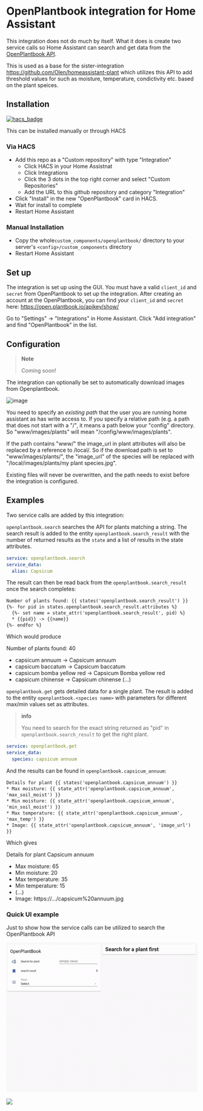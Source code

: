 # OpenPlantbook integration for Home Assistant

This integration does not do much by itself.  What it does is create two service calls so Home Assistant can search and get data from the [OpenPlantbook API](https://open.plantbook.io/).

This is used as a base for the sister-integration https://github.com/Olen/homeassistant-plant which utilizes this API to add threshold values for such as moisture, temperature, condictivity etc. based on the plant speices.


## Installation
[![hacs_badge](https://img.shields.io/badge/HACS-Custom-41BDF5.svg?style=for-the-badge)](https://github.com/hacs/integration)

This can be installed manually or through HACS
### Via HACS
* Add this repo as a "Custom repository" with type "Integration"
  * Click HACS in your Home Assistnat
  * Click Integrations
  * Click the 3 dots in the top right corner and select "Custom Repositories"
  * Add the URL to this github repository and category "Integration"
* Click "Install" in the new "OpenPlantbook" card in HACS.
* Wait for install to complete
* Restart Home Assistant

### Manual Installation
* Copy the whole`custom_components/openplantbook/` directory to your server's `<config>/custom_components` directory
* Restart Home Assistant


## Set up

The integration is set up using the GUI.  You must have a valid `client_id` and `secret` from OpenPlantbook to set up the integration.
After creating an account at the OpenPlantbook, you can find your `client_id` and `secret` here: https://open.plantbook.io/apikey/show/

Go to "Settings" -> "Integrations" in Home Assistant.  Click "Add integration" and find "OpenPlantbook" in the list.

## Configuration

>**Note**
>
> Coming soon!

The integration can optionally be set to automatically download images from Openplantbook.  

![image](https://user-images.githubusercontent.com/203184/185127026-aa447d8f-0212-4fa7-b83b-3e5c330a82cc.png)

You need to specify an _existing path_ that the user you are running home assistant as has write access to.  If you specify a relative path (e.g. a path that does not start with a "/", it means a path below your "config" directory.  So "www/images/plants" will mean "/config/www/images/plants".

If the path contains "www/" the image_url in plant attributes will also be replaced by a reference to /local/<path to image>.  So if the download path is set to "www/images/plants/", the "image_url" of the species will be replaced with "/local/images/plants/my plant species.jpg".

Existing files will never be overwritten, and the path needs to exist before the integration is configured. 


## Examples

Two service calls are added by this integration:

`openplantbook.search` searches the API for plants matching a string. The search result is added to the entity `openplantbook.search_result` with the number of returned results as the `state` and a list of results in the state attributes.

```yaml
service: openplantbook.search
service_data:
  alias: Capsicum
```

The result can then be read back from the `openplantbook.search_result` once the search completes:

```jinja2
Number of plants found: {{ states('openplantbook.search_result') }}
{%- for pid in states.openplantbook.search_result.attributes %}
  {%- set name = state_attr('openplantbook.search_result', pid) %}
  * {{pid}} -> {{name}}
{%- endfor %}
```

Which would produce 

Number of plants found: 40
  * capsicum annuum -> Capsicum annuum
  * capsicum baccatum -> Capsicum baccatum
  * capsicum bomba yellow red -> Capsicum Bomba yellow red
  * capsicum chinense -> Capsicum chinense
(...)


`openplantbook.get` gets detailed data for a single plant. The result is added to the entity `openplantbook.<species name>` with parameters for different max/min values set as attributes.  

>**info**
>
> You need to search for the exact string returned as "pid" in `openplantbook.search_result` to get the right plant.


```yaml
service: openplantbook.get
service_data:
  species: capsicum annuum
```

And the results can be found in `openplantbook.capsicum_annuum`:

```jinja2
Details for plant {{ states('openplantbook.capsicum_annuum') }}
* Max moisture: {{ state_attr('openplantbook.capsicum_annuum', 'max_soil_moist') }}
* Min moisture: {{ state_attr('openplantbook.capsicum_annuum', 'min_soil_moist') }}
* Max temperature: {{ state_attr('openplantbook.capsicum_annuum', 'max_temp') }}
* Image: {{ state_attr('openplantbook.capsicum_annuum', 'image_url') }}
```

Which gives

Details for plant Capsicum annuum
* Max moisture: 65
* Min moisture: 20
* Max temperature: 35
* Min temperature: 15
* (...)
* Image: https://.../capsicum%20annuum.jpg

### Quick UI example

Just to show how the service calls can be utilized to search the OpenPlantbook API

![Example](images/openplantbook.gif)


<a href="https://www.buymeacoffee.com/olatho" target="_blank">
<img src="https://user-images.githubusercontent.com/203184/184674974-db7b9e53-8c5a-40a0-bf71-c01311b36b0a.png" style="height: 50px !important;"> 
</a>
